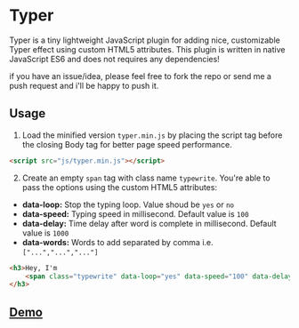 # Typer

Typer is a tiny lightweight JavaScript plugin for adding nice, customizable Typer effect using custom HTML5 attributes. This plugin is written in native JavaScript ES6 and does not requires any dependencies!

if you have an issue/idea, please feel free to fork the repo or send me a push request and i'll be happy to push it.

## Usage

1. Load the minified version `typer.min.js` by placing the script tag before the closing Body tag for better page speed performance.
```html
<script src="js/typer.min.js"></script>
```
2. Create an empty `span` tag with class name `typewrite`. You're able to pass the options using the custom HTML5 attributes:

- **data-loop:** Stop the typing loop. Value shoud be `yes` or `no`
- **data-speed:** Typing speed in millisecond. Default value is `100`
- **data-delay:** Time delay after word is complete in millisecond. Default value is `1000`
- **data-words:** Words to add separated by comma i.e. `["...","...","..."]`

```html
<h3>Hey, I'm
    <span class="typewrite" data-loop="yes" data-speed="100" data-delay="1000" data-words='["word 1", "word 2", "word 3"]'></span>
</h3>
```
## [Demo](https://birajrai.github.io/typer/)
